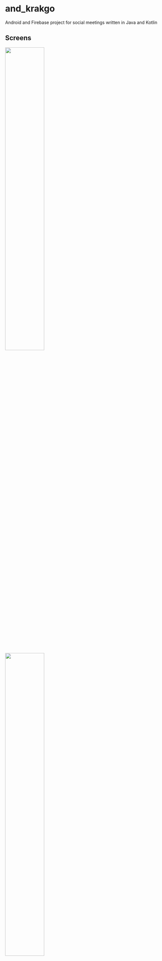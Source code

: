 # and_krakgo
Android and Firebase project for social meetings written in Java and Kotlin

## Screens

<img width="50%" src="https://firebasestorage.googleapis.com/v0/b/krakgo-42f6c.appspot.com/o/screens%2FScreenshot_20180318-134805.png?alt=media&token=ee84c51c-f899-4096-9bb1-03ab92979ca6" />
<img width="50%" src="https://firebasestorage.googleapis.com/v0/b/krakgo-42f6c.appspot.com/o/screens%2FScreenshot_20180318-204721.png?alt=media&token=306fe37e-beb3-400d-b80b-d2c0f206d7f7" />
<img width="50%" src="https://firebasestorage.googleapis.com/v0/b/krakgo-42f6c.appspot.com/o/screens%2F29954812_1733873373318063_917034346_o.jpg?alt=media&token=03bb82cb-3f3e-4daa-97fb-a8cb73131fcd" />
<img width="50%" src="https://firebasestorage.googleapis.com/v0/b/krakgo-42f6c.appspot.com/o/screens%2FScreenshot_20180318-210025.png?alt=media&token=fab66a86-d272-4ad5-80e5-05e75931fbdf" />
